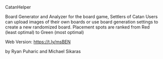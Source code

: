 CatanHelper

Board Generator and Analyzer for the board game, Settlers of Catan
Users can upload images of their own boards or use board generation settings to create a new randomized board.
Placement spots are ranked from Red (least optimal) to Green (most optimal)

Web Version: https://t.ly/msBEN

by Ryan Puharic and Michael Sikaras
